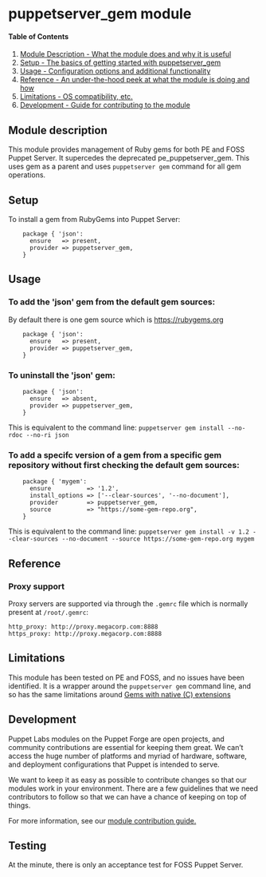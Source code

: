# puppetserver_gem module

#### Table of Contents

1. [Module Description - What the module does and why it is useful](#module-description)
2. [Setup - The basics of getting started with puppetserver_gem](#setup)
3. [Usage - Configuration options and additional functionality](#usage)
4. [Reference - An under-the-hood peek at what the module is doing and how](#reference)
5. [Limitations - OS compatibility, etc.](#limitations)
6. [Development - Guide for contributing to the module](#development)

## Module description

This module provides management of Ruby gems for both PE and FOSS Puppet Server. It supercedes the deprecated pe_puppetserver_gem.
This uses gem as a parent and uses `puppetserver gem` command for all gem operations.

## Setup

To install a gem from RubyGems into Puppet Server:
```puppet
    package { 'json':
      ensure   => present,
      provider => puppetserver_gem,
    }
```
## Usage

### To add the 'json' gem from the default gem sources:
By default there is one gem source which is https://rubygems.org
```puppet
    package { 'json':
      ensure   => present,
      provider => puppetserver_gem,
    }
```
### To uninstall the 'json' gem:
```puppet
    package { 'json':
      ensure   => absent,
      provider => puppetserver_gem,
    }
```
This is equivalent to the command line: `puppetserver gem install --no-rdoc --no-ri json`

### To add a specifc version of a gem from a specific gem repository without first checking the default gem sources:
```puppet
    package { 'mygem':
      ensure          => '1.2',
      install_options => ['--clear-sources', '--no-document'],
      provider        => puppetserver_gem,
      source          => "https://some-gem-repo.org",
    }
```
This is equivalent to the command line: `puppetserver gem install -v 1.2 --clear-sources --no-document --source https://some-gem-repo.org mygem`

## Reference

### Proxy support
Proxy servers are supported via through the `.gemrc` file which is normally
present at `/root/.gemrc`:

```
http_proxy: http://proxy.megacorp.com:8888
https_proxy: http://proxy.megacorp.com:8888
```

## Limitations

This module has been tested on PE and FOSS, and no issues have been identified. It is a wrapper around the `puppetserver gem` command line, and so has the same limitations around [Gems with native (C) extensions](https://docs.puppet.com/puppetserver/latest/gems.html#gems-with-native-c-extensions)

## Development

Puppet Labs modules on the Puppet Forge are open projects, and community contributions are essential for keeping them great. We can’t access the huge number of platforms and myriad of hardware, software, and deployment configurations that Puppet is intended to serve.

We want to keep it as easy as possible to contribute changes so that our modules work in your environment. There are a few guidelines that we need contributors to follow so that we can have a chance of keeping on top of things.

For more information, see our [module contribution guide.](https://docs.puppetlabs.com/forge/contributing.html)

## Testing

At the minute, there is only an acceptance test for FOSS Puppet Server.
